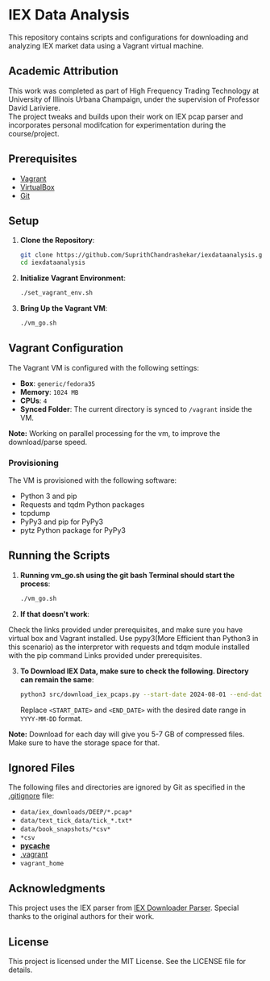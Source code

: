 # IEX Data Analysis

This repository contains scripts and configurations for downloading and analyzing IEX market data using a Vagrant virtual machine.

## Academic Attribution

This work was completed as part of High Frequency Trading Technology at University of Illinois Urbana Champaign, under the supervision of Professor David Lariviere.  
The project tweaks and builds upon their work on IEX pcap parser and incorporates personal modifcation for experimentation during the course/project.

## Prerequisites

- [Vagrant](https://www.vagrantup.com/downloads)
- [VirtualBox](https://www.virtualbox.org/wiki/Downloads)
- [Git](https://git-scm.com/downloads)

## Setup

1. **Clone the Repository**:
    ```sh
    git clone https://github.com/SuprithChandrashekar/iexdataanalysis.git
    cd iexdataanalysis
    ```

2. **Initialize Vagrant Environment**:
    ```sh
    ./set_vagrant_env.sh
    ```

3. **Bring Up the Vagrant VM**:
    ```sh
    ./vm_go.sh
    ```

## Vagrant Configuration

The Vagrant VM is configured with the following settings:

- **Box**: `generic/fedora35`
- **Memory**: `1024 MB`
- **CPUs**: `4`
- **Synced Folder**: The current directory is synced to `/vagrant` inside the VM.

**Note:** Working on parallel processing for the vm, to improve the download/parse speed. 

### Provisioning

The VM is provisioned with the following software:

- Python 3 and pip
- Requests and tqdm Python packages
- tcpdump
- PyPy3 and pip for PyPy3
- pytz Python package for PyPy3

## Running the Scripts

1. **Running vm_go.sh using the git bash Terminal should start the process**:
    ```sh
    ./vm_go.sh
    ```

2. **If that doesn't work**:

Check the links provided under prerequisites, and make sure you have virtual box and Vagrant installed. Use pypy3(More Efficient than Python3 in this scenario) as the interpretor with requests and tdqm module installed with the pip command Links provided under prerequisites.


3. **To Download IEX Data, make sure to check the following. Directory can remain the same**:
    ```sh
    python3 src/download_iex_pcaps.py --start-date 2024-08-01 --end-date 2024-08-02 --download-dir data/iex_downloads/
    ```

    Replace `<START_DATE>` and `<END_DATE>` with the desired date range in `YYYY-MM-DD` format.

**Note:** Download for each day will give you 5-7 GB of compressed files. Make sure to have the storage space for that.

## Ignored Files

The following files and directories are ignored by Git as specified in the [.gitignore](http://_vscodecontentref_/2) file:

- `data/iex_downloads/DEEP/*.pcap*`
- `data/text_tick_data/tick_*.txt*`
- `data/book_snapshots/*csv*`
- `*csv`
- [__pycache__](http://_vscodecontentref_/3)
- [.vagrant](http://_vscodecontentref_/4)
- `vagrant_home`

## Acknowledgments

This project uses the IEX parser from [IEX Downloader Parser](https://gitlab.engr.illinois.edu/shared_code/iexdownloaderparser). Special thanks to the original authors for their work.

## License

This project is licensed under the MIT License. See the LICENSE file for details.
